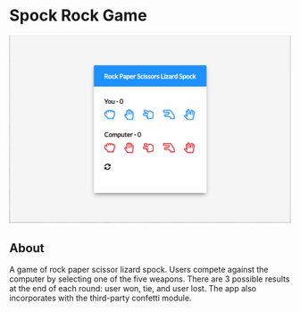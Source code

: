 # Spock Rock Game

![spock rock game cover](./app-cover.png)

## About

A game of rock paper scissor lizard spock. Users compete against the computer by selecting one of the five weapons. There are 3 possible results at the end of each round: user won, tie, and user lost. The app also incorporates with the third-party confetti module.

